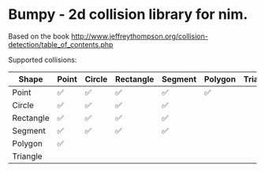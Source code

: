 # Bumpy - 2d collision library for nim.

Based on the book http://www.jeffreythompson.org/collision-detection/table_of_contents.php


Supported collisions:

Shape         | Point         | Circle        | Rectangle     | Segment       | Polygon       | Triangle      |
------------- | ------------- | ------------- | ------------- | ------------- | ------------- | ------------- |
Point         | ✅           | ✅           | ✅           | ✅           | ✅           |               |
Circle        | ✅           | ✅           | ✅           | ✅           |               |               |
Rectangle     | ✅           | ✅           | ✅           | ✅           |               |               |
Segment       | ✅           | ✅           | ✅           | ✅           |               |               |
Polygon       | ✅           |               |               |               |               |               |
Triangle      |               |               |               |               |               |               |
